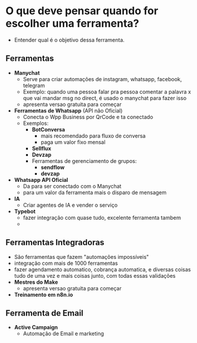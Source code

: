 # O que deve pensar quando for escolher uma ferramenta?
- Entender qual é o objetivo dessa ferramenta.
## Ferramentas
- **Manychat**
	- Serve para criar automações de instagram, whatsapp, facebook, telegram
	- Exemplo: quando uma pessoa falar pra pessoa comentar a palavra x que vai mandar msg no direct, é usado o manychat para fazer isso
	- apresenta versao gratuita para começar
- **Ferramentas de Whatsapp** (API não Oficial)
	- Conecta o Wpp Business por QrCode e ta conectado
	- Exemplos:
		- **BotConversa** 
			- mais recomendado para fluxo de conversa
			- paga um valor fixo mensal
		- **Sellflux**
		- **Devzap**
		- Ferramentas de gerenciamento de grupos:
			- **sendflow**
			- **devzap**
- **Whatsapp API Oficial**
	- Da para ser conectado com o Manychat
	- para um valor da ferramenta mais o disparo de mensagem
- **IA**
	- Criar agentes de IA e vender o serviço
- **Typebot**
	- fazer integração com quase tudo, excelente ferramenta tambem
	- 
## Ferramentas Integradoras
- São ferramentas que fazem "automações impossíveis"
- integração com mais de 1000 ferramentas
- fazer agendamento automatico, cobrança automatica, e diversas coisas tudo de uma vez e mais coisas junto, com todas essas validações
- **Mestres do Make**
	- apresenta versao gratuita para começar
- **Treinamento em n8n.io**

## Ferramenta de Email
- **Active Campaign**
	- Automação de Email e marketing

